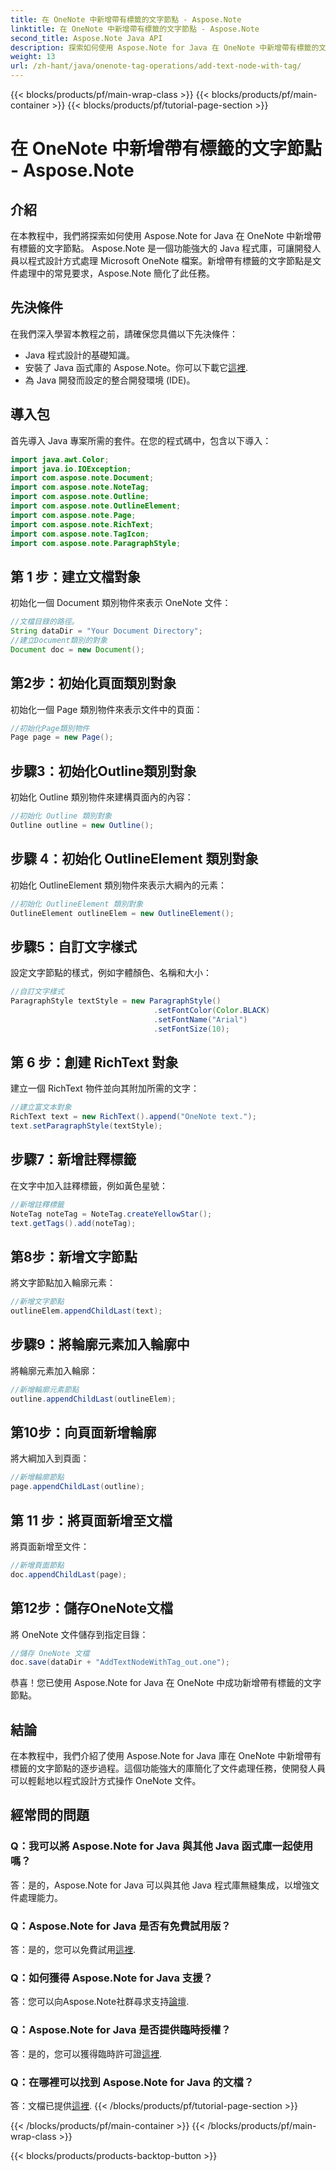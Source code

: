 ```yaml
---
title: 在 OneNote 中新增帶有標籤的文字節點 - Aspose.Note
linktitle: 在 OneNote 中新增帶有標籤的文字節點 - Aspose.Note
second_title: Aspose.Note Java API
description: 探索如何使用 Aspose.Note for Java 在 OneNote 中新增帶有標籤的文字節點。簡單、有效率且對開發人員友善。立即下載庫！
weight: 13
url: /zh-hant/java/onenote-tag-operations/add-text-node-with-tag/
---
```


{{< blocks/products/pf/main-wrap-class >}}
{{< blocks/products/pf/main-container >}}
{{< blocks/products/pf/tutorial-page-section >}}

# 在 OneNote 中新增帶有標籤的文字節點 - Aspose.Note

## 介紹
在本教程中，我們將探索如何使用 Aspose.Note for Java 在 OneNote 中新增帶有標籤的文字節點。 Aspose.Note 是一個功能強大的 Java 程式庫，可讓開發人員以程式設計方式處理 Microsoft OneNote 檔案。新增帶有標籤的文字節點是文件處理中的常見要求，Aspose.Note 簡化了此任務。
## 先決條件
在我們深入學習本教程之前，請確保您具備以下先決條件：
- Java 程式設計的基礎知識。
- 安裝了 Java 函式庫的 Aspose.Note。你可以下載它[這裡](https://releases.aspose.com/note/java/).
- 為 Java 開發而設定的整合開發環境 (IDE)。
## 導入包
首先導入 Java 專案所需的套件。在您的程式碼中，包含以下導入：
```java
import java.awt.Color;
import java.io.IOException;
import com.aspose.note.Document;
import com.aspose.note.NoteTag;
import com.aspose.note.Outline;
import com.aspose.note.OutlineElement;
import com.aspose.note.Page;
import com.aspose.note.RichText;
import com.aspose.note.TagIcon;
import com.aspose.note.ParagraphStyle;
```
## 第 1 步：建立文檔對象
初始化一個 Document 類別物件來表示 OneNote 文件：
```java
//文檔目錄的路徑。
String dataDir = "Your Document Directory";
//建立Document類別的對象
Document doc = new Document();
```
## 第2步：初始化頁面類別對象
初始化一個 Page 類別物件來表示文件中的頁面：
```java
//初始化Page類別物件
Page page = new Page();
```
## 步驟3：初始化Outline類別對象
初始化 Outline 類別物件來建構頁面內的內容：
```java
//初始化 Outline 類別對象
Outline outline = new Outline();
```
## 步驟 4：初始化 OutlineElement 類別對象
初始化 OutlineElement 類別物件來表示大綱內的元素：
```java
//初始化 OutlineElement 類別對象
OutlineElement outlineElem = new OutlineElement();
```
## 步驟5：自訂文字樣式
設定文字節點的樣式，例如字體顏色、名稱和大小：
```java
//自訂文字樣式
ParagraphStyle textStyle = new ParagraphStyle()
                                .setFontColor(Color.BLACK)
                                .setFontName("Arial")
                                .setFontSize(10);
```
## 第 6 步：創建 RichText 對象
建立一個 RichText 物件並向其附加所需的文字：
```java
//建立富文本對象
RichText text = new RichText().append("OneNote text.");
text.setParagraphStyle(textStyle);
```
## 步驟7：新增註釋標籤
在文字中加入註釋標籤，例如黃色星號：
```java
//新增註釋標籤
NoteTag noteTag = NoteTag.createYellowStar();
text.getTags().add(noteTag);
```
## 第8步：新增文字節點
將文字節點加入輪廓元素：
```java
//新增文字節點
outlineElem.appendChildLast(text);
```
## 步驟9：將輪廓元素加入輪廓中
將輪廓元素加入輪廓：
```java
//新增輪廓元素節點
outline.appendChildLast(outlineElem);
```
## 第10步：向頁面新增輪廓
將大綱加入到頁面：
```java
//新增輪廓節點
page.appendChildLast(outline);
```
## 第 11 步：將頁面新增至文檔
將頁面新增至文件：
```java
//新增頁面節點
doc.appendChildLast(page);
```
## 第12步：儲存OneNote文檔
將 OneNote 文件儲存到指定目錄：
```java
//儲存 OneNote 文檔
doc.save(dataDir + "AddTextNodeWithTag_out.one");
```
恭喜！您已使用 Aspose.Note for Java 在 OneNote 中成功新增帶有標籤的文字節點。
## 結論
在本教程中，我們介紹了使用 Aspose.Note for Java 庫在 OneNote 中新增帶有標籤的文字節點的逐步過程。這個功能強大的庫簡化了文件處理任務，使開發人員可以輕鬆地以程式設計方式操作 OneNote 文件。
## 經常問的問題
### Q：我可以將 Aspose.Note for Java 與其他 Java 函式庫一起使用嗎？
答：是的，Aspose.Note for Java 可以與其他 Java 程式庫無縫集成，以增強文件處理能力。
### Q：Aspose.Note for Java 是否有免費試用版？
答：是的，您可以免費試用[這裡](https://releases.aspose.com/).
### Q：如何獲得 Aspose.Note for Java 支援？
答：您可以向Aspose.Note社群尋求支持[論壇](https://forum.aspose.com/c/note/28).
### Q：Aspose.Note for Java 是否提供臨時授權？
答：是的，您可以獲得臨時許可證[這裡](https://purchase.aspose.com/temporary-license/).
### Q：在哪裡可以找到 Aspose.Note for Java 的文檔？
答：文檔已提供[這裡](https://reference.aspose.com/note/java/).
{{< /blocks/products/pf/tutorial-page-section >}}

{{< /blocks/products/pf/main-container >}}
{{< /blocks/products/pf/main-wrap-class >}}

{{< blocks/products/products-backtop-button >}}
